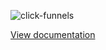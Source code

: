 ![click-funnels](https://pretty-hub.lucky-orange.vercel.app/?title=click-funnels)

[View documentation](https://docs.luckyorange.rocks/repos/click-funnels)

